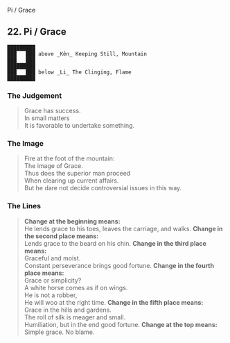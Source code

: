 Pi / Grace
## 22. Pi / Grace
    █████████
    ███   ███ above _Kên_ Keeping Still, Mountain  
    ███   ███
    █████████
    ███   ███ below _Li_ The Clinging, Flame  
    █████████
### The Judgement
> Grace has success.  
 In small matters  
 It is favorable to undertake something.
### The Image
> Fire at the foot of the mountain:  
 The image of Grace.  
 Thus does the superior man proceed  
 When clearing up current affairs.  
 But he dare not decide controversial issues in this way.
### The Lines

 > **Change at the beginning means:**  
 He lends grace to his toes, leaves the carriage, and walks.
 > **Change in the second place means:**  
 Lends grace to the beard on his chin.
 > **Change in the third place means:**  
 Graceful and moist.  
 Constant perseverance brings good fortune.
 > **Change in the fourth place means:**  
 Grace or simplicity?  
 A white horse comes as if on wings.  
 He is not a robber,  
 He will woo at the right time.
 > **Change in the fifth place means:**  
 Grace in the hills and gardens.  
 The roll of silk is meager and small.  
 Humiliation, but in the end good fortune.
 > **Change at the top means:**  
 Simple grace. No blame.



